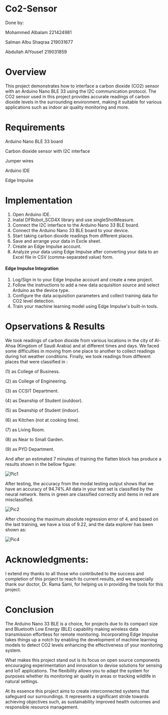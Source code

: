 # Co2-Sensor
Done by: 

Mohammed Albalam  221424981

Salman Albu Shaqraa 219031677

Abdullah AlYousef 219031859

# Overview
This project demonstrates how to interface a carbon dioxide (CO2) sensor with an Arduino Nano BLE 33 using the I2C communication protocol. The CO2 sensor used in this project provides accurate readings of carbon dioxide levels in the surrounding environment, making it suitable for various applications such as indoor air quality monitoring and more.
# Requirements
Arduino Nano BLE 33 board

Carbon dioxide sensor with I2C interface

Jumper wires

Arduino IDE

Edge Impulse

# Implementation
1. Open Arduino IDE.
2. Inatal DFRobot_SCD4X library and use singleShotMeasure.
3. Connect the I2C interface to the Arduino Nano 33 BLE board.
4. Connect the Arduino Nano 33 BLE board to your device.
5. Start taking carbon dioxide readings from different places.
6. Save and arrange your data in Excle sheet.
7. Create an Edge Impulse account.
8. Analyze your data using Edge Impulse after converting your data to an Excel file in CSV (comma-separated value) form.

 #### Edge Impulse Integration
   1. Log/Sign in to your Edge Impulse account and create a new project.
   2. Follow the instructions to add a new data acquisition source and select Arduino as the device type.
   3. Configure the data acquisition parameters and collect training data for CO2 level detection.
   4. Train your machine learning model using Edge Impulse's built-in tools.

 # Opservations & Results 
 We took readings of carbon dioxide from various locations in the city of Al-Ahsa (Kingdom of Saudi Arabia) and at different times and days. We faced some difficulties in moving from one place to another to collect readings during hot weather conditions. Finally, we took readings from different places that were classified in :
 
 (1) as College of Business.
 
 (2) as College of Engineering.
 
 (3) as CCSIT Department.
 
 (4) as Deanship of Student (outdoor).
 
 (5) as Deanship of Student (indoor).
 
 (6) as Kitchen (not at cooking time).
 
 (7) as Living Room.
 
 (8) as Near to Small Garden.
 
 (9) as PYD Department.
 

 And after an estimated 7 minutes of training the flatten block has produce a results shown in the bellow figure:

![Pic1](https://github.com/MohammedSami23/Co2-Sensor/assets/169708630/cc42b062-6c8a-471c-87e8-b4166507b0ba)

After testing, the accuracy from the modal testing output shows that we have an accuracy of 94.74%.All data in your test set is classified by the neural network. Items in green are classified correctly and items in red are misclassified.

![Pic2](https://github.com/MohammedSami23/Co2-Sensor/assets/169708630/5cd381d6-e03b-4520-b87e-a1ad37dd6ec6)

After choosing the maximum absolute regression error of 4, and based on the last training, we have a loss of 9.22, and the data explorer has been shown as: 

![Pic4](https://github.com/MohammedSami23/Co2-Sensor/assets/169708630/de827852-83c6-498f-9f2f-abaee1969854)

# Acknowledgments:
I extend my thanks to all those who contributed to the success and completion of this project to reach its current results, and we especially thank our doctor, Dr. Rama Sami, for helping us in providing the tools for this project.

# Conclusion

The Arduino Nano 33 BLE is a choice, for projects due to its compact size and Bluetooth Low Energy (BLE) capability making wireless data transmission effortless for remote monitoring. Incorporating Edge Impulse takes things up a notch by enabling the development of machine learning models to detect CO2 levels enhancing the effectiveness of your monitoring system.

What makes this project stand out is its focus on open source components encouraging experimentation and innovation to devise solutions for sensing and IoT applications. The flexibility allows you to adapt the system for purposes whether its monitoring air quality in areas or tracking wildlife in natural settings.

At its essence this project aims to create interconnected systems that safeguard our surroundings. It represents a significant stride towards achieving objectives such, as sustainability improved health outcomes and responsible resource management.
 

 
 

   
